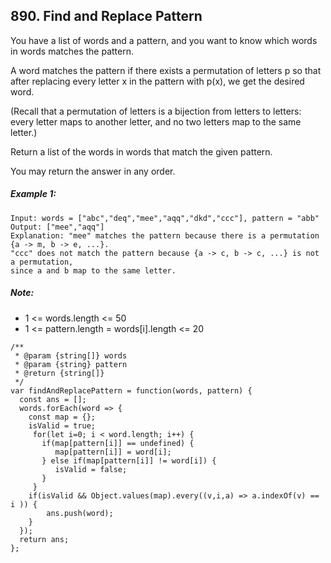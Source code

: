 ## 890. Find and Replace Pattern

You have a list of words and a pattern, and you want to know which words in words matches the pattern.

A word matches the pattern if there exists a permutation of letters p so that after replacing every letter x in the pattern with p(x), we get the desired word.

(Recall that a permutation of letters is a bijection from letters to letters: every letter maps to another letter, and no two letters map to the same letter.)

Return a list of the words in words that match the given pattern. 

You may return the answer in any order.

 

##### Example 1:
```
Input: words = ["abc","deq","mee","aqq","dkd","ccc"], pattern = "abb"
Output: ["mee","aqq"]
Explanation: "mee" matches the pattern because there is a permutation {a -> m, b -> e, ...}. 
"ccc" does not match the pattern because {a -> c, b -> c, ...} is not a permutation,
since a and b map to the same letter.
``` 

##### Note:

- 1 <= words.length <= 50
- 1 <= pattern.length = words[i].length <= 20

```
/**
 * @param {string[]} words
 * @param {string} pattern
 * @return {string[]}
 */
var findAndReplacePattern = function(words, pattern) {
  const ans = [];
  words.forEach(word => {
    const map = {};
    isValid = true;
     for(let i=0; i < word.length; i++) {
       if(map[pattern[i]] == undefined) {
          map[pattern[i]] = word[i];
       } else if(map[pattern[i]] != word[i]) {
          isValid = false;
       }
     }
    if(isValid && Object.values(map).every((v,i,a) => a.indexOf(v) == i )) {
        ans.push(word);
    }
  });
  return ans;  
};
```
